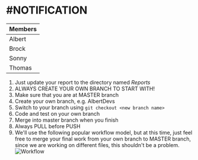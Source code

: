 #NOTIFICATION
=====

Members |
--- |
Albert |
Brock |
Sonny |
Thomas |


1. Just update your report to the directory named *Reports*
2. ALWAYS CREATE YOUR OWN BRANCH TO START WITH!
  1. Make sure that you are at MASTER branch
  2. Create your own branch, e.g. AlbertDevs
  3. Switch to your branch using `git checkout <new branch name>`
  4. Code and test on your own branch
  5. Merge into master branch when you finish
3. Always PULL before PUSH
4. We'll use the following popular workflow model, but at this time, just feel free to merge your final work from your own branch to MASTER branch, since we are working on different files, this shouldn't be a problem.
![Workflow](http://nvie.com/img/git-model@2x.png)